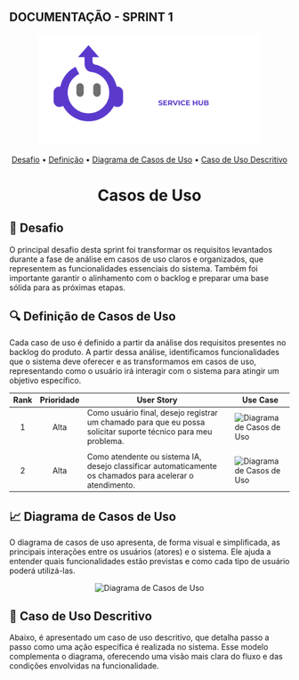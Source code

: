 ## DOCUMENTAÇÃO - SPRINT 1

<p align="center">
    <img src="https://github.com/omatheusgomes/pimiv/blob/main/documentacao/imagens/logo_img.png" alt="NexHelp" width="400px">
</p>

<p align="center">
 <a href="#desafio">Desafio</a> • 
 <a href="#definicao">Definição</a> • 
 <a href="#diagrama">Diagrama de Casos de Uso</a> • 
 <a href="#descritivo">Caso de Uso Descritivo</a>
</p>

<h1 align="center" width="200"> Casos de Uso


<h2 id="desafio">🎯 Desafio</h2>

O principal desafio desta sprint foi transformar os requisitos levantados durante a fase de análise em casos de uso claros e organizados, que representem as funcionalidades essenciais do sistema. Também foi importante garantir o alinhamento com o backlog e preparar uma base sólida para as próximas etapas.

<h2 id="definicao">🔍 Definição de Casos de Uso</h2>

Cada caso de uso é definido a partir da análise dos requisitos presentes no backlog do produto. A partir dessa análise, identificamos funcionalidades que o sistema deve oferecer e as transformamos em casos de uso, representando como o usuário irá interagir com o sistema para atingir um objetivo específico.

| Rank | Prioridade | User Story | Use Case |
| :--: | :--------: | ---------- | ---------- |
|  1   | Alta       | Como usuário final, desejo registrar um chamado para que eu possa solicitar suporte técnico para meu problema. | <img src="https://github.com/omatheusgomes/pimiv_ads/blob/main/documentacao/imagens/abrirchamado.png" alt="Diagrama de Casos de Uso" width="500">|
| | 
|  2   | Alta       | Como atendente ou sistema IA, desejo classificar automaticamente os chamados para acelerar o atendimento. | <img src="https://github.com/omatheusgomes/pimiv_ads/blob/main/documentacao/imagens/classificarchamado.png" alt="Diagrama de Casos de Uso" width="500">|

<h2 id="diagrama">📈 Diagrama de Casos de Uso</h2>

O diagrama de casos de uso apresenta, de forma visual e simplificada, as principais interações entre os usuários (atores) e o sistema. Ele ajuda a entender quais funcionalidades estão previstas e como cada tipo de usuário poderá utilizá-las.

<p align="center">
    <img src="https://github.com/omatheusgomes/pimiv_ads/blob/main/documentacao/imagens/diagramas/casosdeuso_img.png" alt="Diagrama de Casos de Uso" width="1000"> 
</p>

<h2 id="descritivo">📝 Caso de Uso Descritivo</h2>

Abaixo, é apresentado um caso de uso descritivo, que detalha passo a passo como uma ação específica é realizada no sistema. Esse modelo complementa o diagrama, oferecendo uma visão mais clara do fluxo e das condições envolvidas na funcionalidade.
